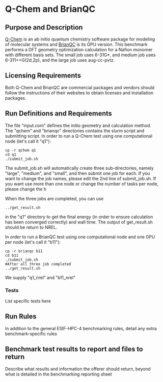 # Q-Chem and BrianQC

## Purpose and Description

[Q-Chem](https://www.q-chem.com/) is an ab initio quantum chemistry software package for modeling of molecular systems and [BrianQC](https://www.brianqc.com/) is its GPU version. This benchmark performs a DFT geometry optimization calculation for a Nafion monomer with different basis sets. The small job uses 6-31G*, and medium job uses 6-311++G(2d,2p), and the large job uses aug-cc-pvtz.

## Licensing Requirements

Both Q-Chem and BrianQC are commercial packages and vendors should follow the instructions of their websites to obtain licenses and installation packages. 

## Run Definitions and Requirements

The file "input.com" defines the initio geometry and calculation method. The "qchem" and "brianqc" directories contains the slurm script and submitting script. In order to run a Q-Chem test using one computational node (let's call it "q1"):
```
cp -r qchem q1
cd q1
./submit_job.sh
```
The submit_job.sh will automatically create three sub-directories, namely "large", "medium", and "small", and then submit one job for each. If you want to change the job names, please edit the 2nd line of submit_job.sh. If you want use more than one node or change the number of tasks per node, please change the h

When the three jobs are completed, you can use
```
../get_result.sh
```
in the "q1" directory to get the final energy (in order to ensure calculation has been converged correctly) and wall time. The output of get_result.sh should be return to NREL.

In order to run a BrianQC test using one computational node and one GPU per node (let's call it "b11"):
```
cp -r brianqc b11
cd b11
./submit_job.sh
#After all three job completed
../get_result.sh
```

We supply "q1_nrel" and "b11_nrel"

### Tests

List specific tests here

## Run Rules

In addition to the general ESIF-HPC-4 benchmarking rules, detail any extra benchmark-specific rules

## Benchmark test results to report and files to return

Describe what results and information the offerer should return, beyond what is detailed in the benchmarking reporting sheet
